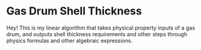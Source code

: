 # Gas Drum Shell Thickness
Hey! This is my linear algorithm that takes physical property inputs of a gas drum, and outputs shell thickness requirements and other steps through physics formulas and other algebraic expressions.
